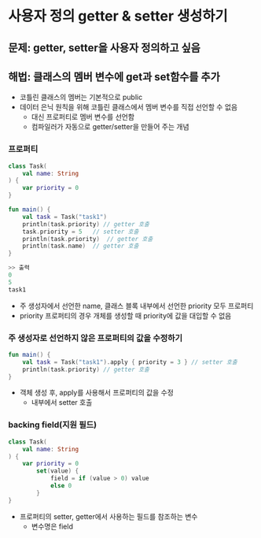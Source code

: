 # 사용자 정의 getter & setter 생성하기

## 문제: getter, setter을 사용자 정의하고 싶음

## 해법: 클래스의 멤버 변수에 get과 set함수를 추가

- 코틀린 클래스의 멤버는 기본적으로 public
- 데이터 은닉 원칙을 위해 코틀린 클래스에서 멤버 변수를 직접 선언할 수 없음
  - 대신 프로퍼티로 멤버 변수를 선언함
  - 컴파일러가 자동으로 getter/setter을 만들어 주는 개념

### 프로퍼티

```kotlin
class Task(
    val name: String
) {
    var priority = 0
}

fun main() {
    val task = Task("task1")
    println(task.priority) // getter 호출
    task.priority = 5   // setter 호출
    println(task.priority)  // getter 호출
    println(task.name)  // getter 호출
}

>> 출력
0
5
task1
```

- 주 생성자에서 선언한 name, 클래스 블록 내부에서 선언한 priority 모두 프로퍼티
- priority 프로퍼티의 경우 개체를 생성할 때 priority에 값을 대입할 수 없음

### 주 생성자로 선언하지 않은 프로퍼티의 값을 수정하기

```kotlin
fun main() {
    val task = Task("task1").apply { priority = 3 } // setter 호출
    println(task.priority) // getter 호출
}
```

- 객체 생성 후, apply를 사용해서 프로퍼티의 값을 수정
  - 내부에서 setter 호출

### backing field(지원 필드)

```kotlin
class Task(
    val name: String
) {
    var priority = 0 
        set(value) {
            field = if (value > 0) value
            else 0
        }
}
```

- 프로퍼티의 setter, getter에서 사용하는 필드를 참조하는 변수
  - 변수명은 field
